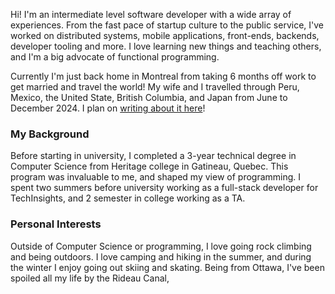 Hi! I'm an intermediate level software developer with a wide array of experiences.
From the fast pace of startup culture to the public service, I've worked on distributed
systems, mobile applications, front-ends, backends, developer tooling and more.
I love learning new things and teaching others, and I'm a big advocate of functional
programming.

Currently I'm just back home in Montreal from taking 6 months off work to get married and travel
the world! My wife and I travelled through Peru, Mexico, the United State, British Columbia, and
Japan from June to December 2024. I plan on [writing about it here](/blog)!



### My Background
Before starting in university, I completed a 3-year technical degree in Computer Science from
Heritage college in Gatineau, Quebec. This program was invaluable to me, and shaped my view of
programming. I spent two summers before university working as a full-stack developer for
TechInsights, and 2 semester in college working as a TA.

### Personal Interests
Outside of Computer Science or programming, I love going rock climbing and being outdoors. I love
camping and hiking in the summer, and during the winter I enjoy going out skiing and skating.
Being from Ottawa, I've been spoiled all my life by the Rideau Canal,
